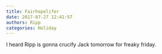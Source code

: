 ```yaml
---
title: Fairhopelifer
date: 2017-07-27 12:41:57
authors: Ripp
categories: Holiday
---
```


 I heard Ripp is gonna crucify Jack tomorrow for freaky friday.